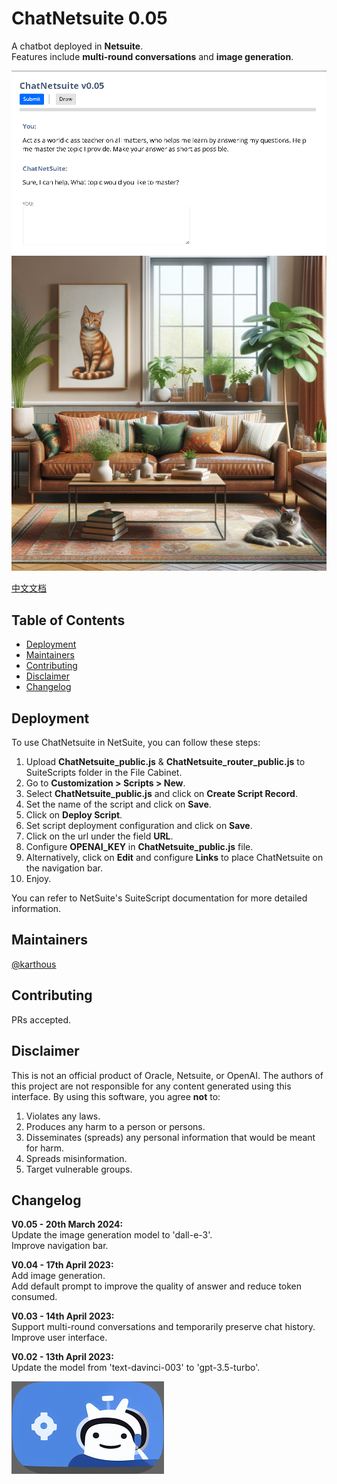 # ChatNetsuite 0.05

A chatbot deployed in **Netsuite**.  
Features include **multi-round conversations** and **image generation**.  

![image](ChatNetsuite_ui_chat_005.png)
![image](img-dalle3.png)

[中文文档](README_sc.md)

## Table of Contents

- [Deployment](#deployment)
- [Maintainers](#maintainers)
- [Contributing](#contributing)
- [Disclaimer](#disclaimer)
- [Changelog](#changelog)

## Deployment

To use ChatNetsuite in NetSuite, you can follow these steps:

1. Upload **ChatNetsuite_public.js** & **ChatNetsuite_router_public.js** to SuiteScripts folder in the File Cabinet.
2. Go to **Customization > Scripts > New**.
3. Select **ChatNetsuite_public.js** and click on **Create Script Record**.
4. Set the name of the script and click on **Save**.
5. Click on **Deploy Script**.
6. Set script deployment configuration and click on **Save**.
7. Click on the url under the field **URL**.
8. Configure **OPENAI_KEY** in **ChatNetsuite_public.js** file.
9. Alternatively, click on **Edit** and configure **Links** to place ChatNetsuite on the navigation bar.
10. Enjoy.

You can refer to NetSuite's SuiteScript documentation for more detailed information.

## Maintainers

[@karthous](https://github.com/karthous)

## Contributing

PRs accepted.

## Disclaimer

This is not an official product of Oracle, Netsuite, or OpenAI. 
The authors of this project are not responsible for any content generated using this interface.
By using this software, you agree **not** to:

1. Violates any laws.
2. Produces any harm to a person or persons.
3. Disseminates (spreads) any personal information that would be meant for harm.
4. Spreads misinformation.
5. Target vulnerable groups.

## Changelog  

**V0.05 - 20th March 2024:**  
Update the image generation model to 'dall-e-3'.  
Improve navigation bar.

**V0.04 - 17th April 2023:**  
Add image generation.  
Add default prompt to improve the quality of answer and reduce token consumed.  

**V0.03 - 14th April 2023:**  
Support multi-round conversations and temporarily preserve chat history.  
Improve user interface.

**V0.02 - 13th April 2023:**  
Update the model from 'text-davinci-003' to 'gpt-3.5-turbo'.  

![image](ChatNetsuite_logo.png)
